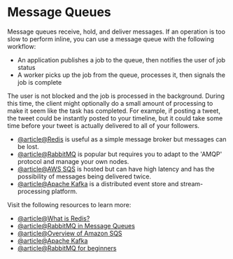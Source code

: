 # Message Queues

Message queues receive, hold, and deliver messages. If an operation is too slow to perform inline, you can use a message queue with the following workflow:

*   An application publishes a job to the queue, then notifies the user of job status
*   A worker picks up the job from the queue, processes it, then signals the job is complete

The user is not blocked and the job is processed in the background. During this time, the client might optionally do a small amount of processing to make it seem like the task has completed. For example, if posting a tweet, the tweet could be instantly posted to your timeline, but it could take some time before your tweet is actually delivered to all of your followers.

*   [@article@Redis](https://redis.io/) is useful as a simple message broker but messages can be lost.
*   [@article@RabbitMQ](https://www.rabbitmq.com/) is popular but requires you to adapt to the 'AMQP' protocol and manage your own nodes.
*   [@article@AWS SQS](https://aws.amazon.com/sqs/) is hosted but can have high latency and has the possibility of messages being delivered twice.
*   [@article@Apache Kafka](https://kafka.apache.org/) is a distributed event store and stream-processing platform.

Visit the following resources to learn more:

- [@article@What is Redis?](https://redis.io/)
- [@article@RabbitMQ in Message Queues](https://www.rabbitmq.com/)
- [@article@Overview of Amazon SQS](https://aws.amazon.com/sqs/)
- [@article@Apache Kafka](https://kafka.apache.org/)
- [@article@RabbitMQ for beginners](https://www.cloudamqp.com/blog/part1-rabbitmq-for-beginners-what-is-rabbitmq.html)